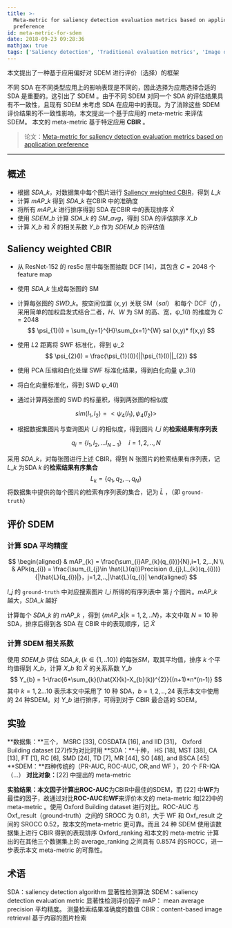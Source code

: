 ```yaml
---
title: >-
  Meta-metric for saliency detection evaluation metrics based on application
  preference
id: meta-metric-for-sdem
date: 2018-09-23 09:28:36
mathjax: true
tags: ['Saliency detection', 'Traditional evaluation metrics', 'Image quality assessment', 'Content-based image retrieval']
---
```


本文提出了一种基于应用偏好对 SDEM 进行评价（选择）的框架

<!-- more -->

不同 SDA 在不同类型应用上的影响表现是不同的，因此选择为应用选择合适的 SDA 是重要的。这引出了 SDEM 。由于不同 SDEM 对同一个 SDA 的评估结果具有不一致性，且现有 SDEM 未考虑 SDA 在应用中的表现。为了消除这些 SDEM 评价结果的不一致性影响，本文提出一个基于应用的 meta-metric 来评估 SDEM。	本文的 meta-metric 基于特定应用 **CBIR** 。

> 论文：[Meta-metric for saliency detection evaluation metrics based on application preference](https://doi.org/10.1007/s11042-018-5863-2)



---



## 概述

* 根据 $SDA\_{k}$，对数据集中每个图片进行 [Saliency weighted CBIR](#Saliency-weighted-CBIR)，得到 $L\_{k}$
* 计算 $mAP\_{k}$ 得到 $SDA\_{k}$ 在CBIR 中的准确度
* 将所有 $mAP\_{k}$ 进行排序得到 SDA 在CBIR 中的表现排序 $\hat{X}$
* 使用 $SDEM\_{b}$ 计算 $SDA\_{k}$ 的 $SM\_{avg}$，得到 SDA 的评估排序 $X\_{b}$
* 计算 $X\_{b}$ 和 $\hat{X}$  的相关系数 $Y\_{b}$ 作为 $SDEM\_{b}$ 的评估值



## Saliency weighted CBIR

* 从 ResNet-152 的 res5c 层中每张图抽取 DCF [14]，其包含 $C=2048$ 个 feature map

* 使用  $SDA\_{k}$ 生成每张图的 SM 

* 计算每张图的 $SWD\_{k}$。按空间位置 $(x,y)$ 关联 SM（$sal$） 和每个 DCF（$f$），采用简单的加权启发式结合二者，$H$、$W$ 为 SM 的高、宽，$\psi\_{1}(I)$ 的维度为 $C=2048$
$$
  \psi_{1}(I) = \sum_{y=1}^{H}\sum_{x=1}^{W} sal (x,y)* f(x,y)
$$

* 使用 $L2$ 距离将 SWF 标准化，得到 $\psi\_{2}$
$$
  \psi_{2}(I) = \frac{\psi_{1}(I)}{||\psi_{1}(I)||_{2}}
$$

* 使用 PCA 压缩和白化处理 SWF 标准化结果，得到白化向量 $\psi\_{3}(I)$
* 将白化向量标准化，得到 SWD $\psi\_{4}(I)$

* 通过计算两张图的 SWD 的标量积，得到两张图的相似度

$$
sim (I_{1}, I_{2}) = <\psi_{4}(I_{1}),\psi_{4}(I_{2})>
$$

* 根据数据集图片与查询图片 $I\_{i}$ 的相似度，得到图片 $I\_{i}$ 的**检索结果有序列表**

$$
q_{i} = \{l_{1}, l_{2}, ...l_{N-1} \}\quad i=1,2,..,N
$$

采用 $SDA\_{k}$，对每张图进行上述 CBIR，得到 N 张图片的检索结果有序列表，记 $L\_{k}$ 为SDA $k$ 的**检索结果有序集合**
$$
L_{k} = \{q_{1},q_{2},..,q_{N}\}
$$
将数据集中提供的每个图片的检索有序列表的集合，记为 $\hat{L}$ ，（即 `ground-truth`）



## 评价 SDEM

### 计算 SDA 平均精度

$$
\begin{aligned}
& mAP_{k} = \frac{\sum_{i}AP_{k}(q_{i})}{N},i=1, 2,..,N \\
& APk(q_{i}) = \frac{\sum_{l_{j}\in \hat{L}(qi)}Precision (l_{j},L_{k}(q_{i}))}{|\hat{L}(q_{i})|}，j=1,2,..,|\hat{L}(q_{i}|
\end{aligned}
$$

$l\_{j}$ 的 `ground-truth` 中对应搜索图片 $I\_{i}$ 所得的有序列表中 第 $j$ 个图片。$mAP\_{k}$ 越大，$SDA\_{k}$ 越好

计算每个 $SDA\_{k}$ 的 $mAP\_{k}$ ，得到 $\{mAP\_{k} |k=1,2,..N\}$，本文中取 $N=10$ 种SDA，排序后得到各 SDA 在 CBIR 中的表现顺序，记 $\hat{X}$



### 计算 SDEM 相关系数

使用 $SDEM\_{b}$ 评估 $SDA\_{k}, (k\in\{1,..10\})$ 的每张$SM$，取其平均值，排序 $k$ 个平均值得到 $X\_{b}$，计算 $X\_{b}$ 和 $\hat{X}$ 的关系系数 $Y\_{b}$
$$
Y_{b} = 1-\frac{6*\sum_{k}(\hat{X}(k)-X_{b}(k))^{2}}{(n+1)*n*(n-1)}
$$
其中 $k=1, 2...10$ 表示本文中采用了 10 种 SDA，$b=1,2,..,24$ 表示本文中使用的 24 种SDEM。对 $Y\_{b}$ 进行排序，可得到对于 CBIR 最合适的 SDEM。



## 实验

**数据集：**三个， MSRC [33], COSDATA [16], and IID [31]， Oxford Building dataset [27]作为对比时用
**SDA：**十种， HS [18], MST [38], CA [13], FT [1], RC [6], SMD [24], TD [7], MR [44], SO [48], and BSCA [45]
**SDEM：**四种传统的（PR-AUC, ROC-AUC, OR,and WF ），20 个 FR-IQA（...）
**对比对象：**[22] 中提出的 meta-metric 

**实验结果：**本文因子计算出**ROC-AUC**为CBIR中最佳的SDEM，而 [22] 中**WF**为最佳的因子，故通过对比**ROC-AUC**和**WF**来评价本文的 meta-metric 和[22]中的 meta-metric 。使用 Oxford Building dataset 进行对比。ROC-AUC 与 Oxf_result（ground-truth）之间的 SROCC 为 0.81，大于 WF 和 Oxf_result 之间的 SROCC 0.52，故本文的meta-metric 更可靠。而且 24 种 SDEM 使用该数据集上进行 CBIR 得到的表现排序 Oxford_ranking 和本文的 meta-metric 计算出的在其他三个数据集上的 average_ranking 之间具有 0.8574 的SROCC，进一步表示本文 meta-metric 的可靠性。



## 术语
SDA：saliency detection algorithm 显著性检测算法
SDEM：saliency detection evaluation metric 显著性检测评价因子
mAP： mean average precision 平均精度。 测量检索结果准确度的数值
CBIR：content-based image retrieval 基于内容的图片检索

